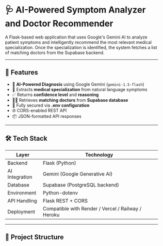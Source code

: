 # 🩺 AI-Powered Symptom Analyzer and Doctor Recommender

A Flask-based web application that uses Google's Gemini AI to analyze patient symptoms and intelligently recommend the most relevant medical specialization. Once the specialization is identified, the system fetches a list of matching doctors from the Supabase backend.

---

## 🚀 Features

- 🌟 **AI-Powered Diagnosis** using Google Gemini (`gemini-1.5-flash`)
- 🧠 Extracts **medical specialization** from natural language symptoms
- ✅ Returns **confidence level** and **reasoning**
- 🧑‍⚕️ Retrieves **matching doctors** from **Supabase database**
- 🔐 Fully secured via **.env configuration**
- 🌐 CORS-enabled REST API
- 📦 JSON-formatted API responses

---

## 🛠 Tech Stack

| Layer          | Technology        |
|----------------|-------------------|
| Backend        | Flask (Python)     |
| AI Integration | Gemini (Google Generative AI) |
| Database       | Supabase (PostgreSQL backend) |
| Environment    | Python-dotenv      |
| API Handling   | Flask REST + CORS  |
| Deployment     | Compatible with Render / Vercel / Railway / Heroku |

---

## 📂 Project Structure
